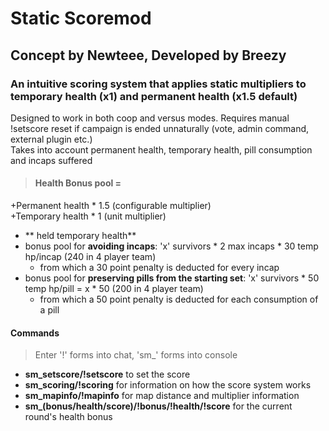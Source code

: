 # Static Scoremod
## Concept by Newteee, Developed by Breezy  
### An intuitive scoring system that applies static multipliers to temporary health (x1) and permanent health (x1.5 default)
Designed to work in both coop and versus modes. Requires manual !setscore reset if campaign is ended unnaturally (vote, admin command, external plugin etc.)  
Takes into account permanent health, temporary health, pill consumption and incaps suffered
> #### Health Bonus pool =   
+Permanent health * 1.5 (configurable multiplier)  
+Temporary health * 1 (unit multiplier)   
 * ** held temporary health**
 * bonus pool for **avoiding incaps**: 'x' survivors * 2 max incaps * 30 temp hp/incap (240 in 4 player team)   
   - from which a 30 point penalty is deducted for every incap 
 * bonus pool for **preserving pills from the starting set**:  'x' survivors * 50 temp hp/pill = x * 50 (200 in 4 player team)
   - from which a 50 point penalty is deducted for each consumption of a pill 

#### Commands 
> Enter '!' forms into chat, 'sm_' forms into console  

 * <coop only> **sm_setscore/!setscore** to set the score  
 * **sm_scoring/!scoring** for information on how the score system works    
 * **sm_mapinfo/!mapinfo** for map distance and multiplier information    
 * **sm_(bonus/health/score)/!bonus/!health/!score** for the current round's health bonus  

